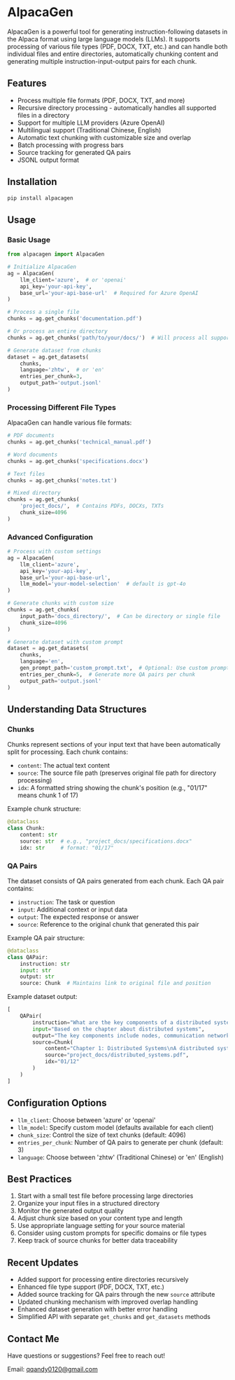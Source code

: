 # AlpacaGen

AlpacaGen is a powerful tool for generating instruction-following datasets in the Alpaca format using large language models (LLMs). It supports processing of various file types (PDF, DOCX, TXT, etc.) and can handle both individual files and entire directories, automatically chunking content and generating multiple instruction-input-output pairs for each chunk.

## Features

- Process multiple file formats (PDF, DOCX, TXT, and more)
- Recursive directory processing - automatically handles all supported files in a directory
- Support for multiple LLM providers (Azure OpenAI)
- Multilingual support (Traditional Chinese, English)
- Automatic text chunking with customizable size and overlap
- Batch processing with progress bars
- Source tracking for generated QA pairs
- JSONL output format

## Installation

```bash
pip install alpacagen
```

## Usage

### Basic Usage

```python
from alpacagen import AlpacaGen

# Initialize AlpacaGen
ag = AlpacaGen(
    llm_client='azure',  # or 'openai'
    api_key='your-api-key',
    base_url='your-api-base-url'  # Required for Azure OpenAI
)

# Process a single file
chunks = ag.get_chunks('documentation.pdf')

# Or process an entire directory
chunks = ag.get_chunks('path/to/your/docs/')  # Will process all supported files in the directory

# Generate dataset from chunks
dataset = ag.get_datasets(
    chunks,
    language='zhtw',  # or 'en'
    entries_per_chunk=3,
    output_path='output.jsonl'
)
```

### Processing Different File Types

AlpacaGen can handle various file formats:

```python
# PDF documents
chunks = ag.get_chunks('technical_manual.pdf')

# Word documents
chunks = ag.get_chunks('specifications.docx')

# Text files
chunks = ag.get_chunks('notes.txt')

# Mixed directory
chunks = ag.get_chunks(
    'project_docs/',  # Contains PDFs, DOCXs, TXTs
    chunk_size=4096
)
```

### Advanced Configuration

```python
# Process with custom settings
ag = AlpacaGen(
    llm_client='azure',
    api_key='your-api-key',
    base_url='your-api-base-url',
    llm_model='your-model-selection'  # default is gpt-4o
)

# Generate chunks with custom size
chunks = ag.get_chunks(
    input_path='docs_directory/',  # Can be directory or single file
    chunk_size=4096
)

# Generate dataset with custom prompt
dataset = ag.get_datasets(
    chunks,
    language='en',
    gen_prompt_path='custom_prompt.txt',  # Optional: Use custom prompt template
    entries_per_chunk=5,  # Generate more QA pairs per chunk
    output_path='output.jsonl'
)
```

## Understanding Data Structures

### Chunks

Chunks represent sections of your input text that have been automatically split for processing. Each chunk contains:
- `content`: The actual text content
- `source`: The source file path (preserves original file path for directory processing)
- `idx`: A formatted string showing the chunk's position (e.g., "01/17" means chunk 1 of 17)

Example chunk structure:
```python
@dataclass
class Chunk:
    content: str
    source: str  # e.g., "project_docs/specifications.docx"
    idx: str     # format: "01/17"
```

### QA Pairs

The dataset consists of QA pairs generated from each chunk. Each QA pair contains:
- `instruction`: The task or question
- `input`: Additional context or input data
- `output`: The expected response or answer
- `source`: Reference to the original chunk that generated this pair

Example QA pair structure:
```python
@dataclass
class QAPair:
    instruction: str
    input: str
    output: str
    source: Chunk  # Maintains link to original file and position
```

Example dataset output:
```python
[
    QAPair(
        instruction="What are the key components of a distributed system?",
        input="Based on the chapter about distributed systems",
        output="The key components include nodes, communication networks, middleware, and coordination mechanisms.",
        source=Chunk(
            content="Chapter 1: Distributed Systems\nA distributed system consists of...",
            source="project_docs/distributed_systems.pdf",
            idx="01/12"
        )
    )
]
```

## Configuration Options

- `llm_client`: Choose between 'azure' or 'openai'
- `llm_model`: Specify custom model (defaults available for each client)
- `chunk_size`: Control the size of text chunks (default: 4096)
- `entries_per_chunk`: Number of QA pairs to generate per chunk (default: 3)
- `language`: Choose between 'zhtw' (Traditional Chinese) or 'en' (English)

## Best Practices

1. Start with a small test file before processing large directories
2. Organize your input files in a structured directory
3. Monitor the generated output quality
4. Adjust chunk size based on your content type and length
5. Use appropriate language setting for your source material
6. Consider using custom prompts for specific domains or file types
7. Keep track of source chunks for better data traceability

## Recent Updates

- Added support for processing entire directories recursively
- Enhanced file type support (PDF, DOCX, TXT, etc.)
- Added source tracking for QA pairs through the new `source` attribute
- Updated chunking mechanism with improved overlap handling
- Enhanced dataset generation with better error handling
- Simplified API with separate `get_chunks` and `get_datasets` methods

## Contact Me

Have questions or suggestions? Feel free to reach out!

Email: [qqandy0120@gmail.com](mailto:qqandy0120@gmail.com)
